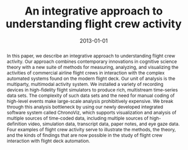 ---
# Documentation: https://wowchemy.com/docs/managing-content/

title: An integrative approach to understanding flight crew activity
subtitle: ''
summary: '<b>JCEDM 2013</b><br/>Multimodal study combines digital pens, video, and cockpit instrumentation to analyze pilot decision processes during flight. By synchronizing pen-based notes with audio-video and flight data, the approach reveals patterns of communication and workload. Findings inform design of cockpit interfaces to enhance situational awareness and reduce errors.'
authors:
- Edwin Hutchins
- Nadir Weibel
- Colleen Emmenegger
- Adam Fouse
- Barbara Holder
doi: 10.1177/1555343413495547
tags: []
categories: []
date: '2013-01-01'
lastmod: 2021-09-23T15:50:37-07:00
featured: false
draft: false

# Featured image
# To use, add an image named `featured.jpg/png` to your page's folder.
# Focal points: Smart, Center, TopLeft, Top, TopRight, Left, Right, BottomLeft, Bottom, BottomRight.
image:
  caption: ''
  focal_point: ''
  preview_only: false

# Projects (optional).
#   Associate this post with one or more of your projects.
#   Simply enter your project's folder or file name without extension.
#   E.g. `projects = ["internal-project"]` references `content/project/deep-learning/index.md`.
#   Otherwise, set `projects = []`.
projects: []
publishDate: '2021-09-23T22:50:37.623576Z'
publication_types:
- '2'
abstract: 'In this paper, we describe an integrative approach to understanding flight crew activity. Our approach combines contemporary innovations in cognitive science theory with a new suite of methods for measuring, analyzing, and visualizing the activities of commercial airline flight crews in interaction with the complex automated systems found on the modern flight deck. Our unit of analysis is the multiparty, multimodal activity system. We installed a variety of recording devices in high-fidelity flight simulators to produce rich, multistream time-series data sets. The complexity of such data sets and the need for manual coding of high-level events make large-scale analysis prohibitively expensive. We break through this analysis bottleneck by using our newly developed integrated software system called ChronoViz, which supports visualization and analysis of multiple sources of time-coded data, including multiple sources of high-definition video, simulation data, transcript data, paper notes, and eye gaze data. Four examples of flight crew activity serve to illustrate the methods, the theory, and the kinds of findings that are now possible in the study of flight crew interaction with flight deck automation.'
publication: '*Journal of Cognitive Engineering and Decision Making*'
---